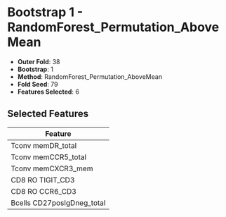 # Bootstrap 1 - RandomForest_Permutation_AboveMean

- **Outer Fold**: 38
- **Bootstrap**: 1
- **Method**: RandomForest_Permutation_AboveMean
- **Fold Seed**: 79
- **Features Selected**: 6

## Selected Features

| Feature |
|---------|
| Tconv memDR_total |
| Tconv memCCR5_total |
| Tconv memCXCR3_mem |
| CD8 RO TIGIT_CD3 |
| CD8 RO CCR6_CD3 |
| Bcells CD27posIgDneg_total |
